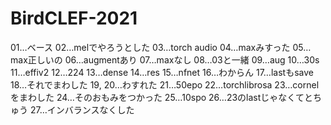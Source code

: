 # BirdCLEF-2021

01…ベース
02…melでやろうとした
03…torch audio
04…maxみすった
05…max正しいの
06…augmentあり
07…maxなし
08…03と一緒
09…aug
10…30s
11…effiv2
12…224
13…dense
14…res
15…nfnet
16…わからん
17…lastもsave
18…それでまわした
19, 20…わすれた
21…50epo
22…torchlibrosa
23…cornelをまわした
24…そのおもみをつかった
25…10spo
26…23のlastじゃなくてとちゅう
27…インバランスなくした
